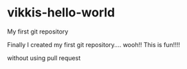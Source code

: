 # vikkis-hello-world
My first git repository

Finally I created my first git repository.... wooh!!
This is fun!!!!

without using pull request
